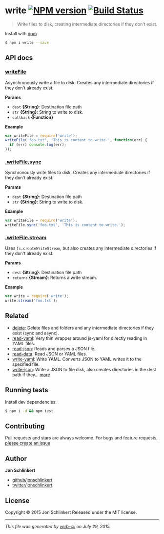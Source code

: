 # write [![NPM version](https://badge.fury.io/js/write.svg)](http://badge.fury.io/js/write)  [![Build Status](https://travis-ci.org/jonschlinkert/write.svg)](https://travis-ci.org/jonschlinkert/write)

> Write files to disk, creating intermediate directories if they don't exist.

Install with [npm](https://www.npmjs.com/)

```sh
$ npm i write --save
```

## API docs

### [writeFile](index.js#L32)

Asynchronously write a file to disk. Creates any intermediate directories if they don't already exist.

**Params**

* `dest` **{String}**: Destination file path
* `str` **{String}**: String to write to disk.
* `callback` **{Function}**

**Example**

```js
var writeFile = require('write');
writeFile('foo.txt', 'This is content to write.', function(err) {
  if (err) console.log(err);
});
```

### [.writeFile.sync](index.js#L64)

Synchronously write files to disk. Creates any intermediate directories if they don't already exist.

**Params**

* `dest` **{String}**: Destination file path
* `str` **{String}**: String to write to disk.

**Example**

```js
var writeFile = require('write');
writeFile.sync('foo.txt', 'This is content to write.');
```

### [.writeFile.stream](index.js#L87)

Uses `fs.createWriteStream`, but also creates any intermediate directories if they don't already exist.

**Params**

* `dest` **{String}**: Destination file path
* `returns` **{Stream}**: Returns a write stream.

**Example**

```js
var write = require('write');
write.stream('foo.txt');
```

## Related

* [delete](https://github.com/jonschlinkert/delete): Delete files and folders and any intermediate directories if they exist (sync and async).
* [read-yaml](https://github.com/jonschlinkert/read-yaml): Very thin wrapper around js-yaml for directly reading in YAML files.
* [read-json](https://github.com/azer/read-json): Reads and parses a JSON file.
* [read-data](https://github.com/jonschlinkert/read-data): Read JSON or YAML files.
* [write-yaml](https://github.com/jonschlinkert/write-yaml): Write YAML. Converts JSON to YAML writes it to the specified file.
* [write-json](https://github.com/jonschlinkert/write-json): Write a JSON to file disk, also creates directories in the dest path if they… [more](https://github.com/jonschlinkert/write-json)

## Running tests

Install dev dependencies:

```sh
$ npm i -d && npm test
```

## Contributing

Pull requests and stars are always welcome. For bugs and feature requests, [please create an issue](https://github.com/jonschlinkert/write/issues/new)

## Author

**Jon Schlinkert**

+ [github/jonschlinkert](https://github.com/jonschlinkert)
+ [twitter/jonschlinkert](http://twitter.com/jonschlinkert)

## License

Copyright © 2015 Jon Schlinkert
Released under the MIT license.

***

_This file was generated by [verb-cli](https://github.com/assemble/verb-cli) on July 29, 2015._

<!-- deps:mocha -->
